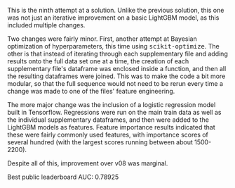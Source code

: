 This is the ninth attempt at a solution.  Unlike the previous solution, this one was not just an iterative improvement on a basic LightGBM model, as this included multiple changes.

Two changes were fairly minor.  First, another attempt at Bayesian optimization of hyperparameters, this time using <tt>scikit-optimize</tt>.  The other is that instead of iterating through each supplementary file and adding results onto the full data set one at a time, the creation of each supplementary file's dataframe was enclosed inside a function, and then all the resulting dataframes were joined.  This was to make the code a bit more modular, so that the full sequence would not need to be rerun every time a change was made to one of the files' feature engineering.

The more major change was the inclusion of a logistic regression model built in Tensorflow.  Regressions were run on the main train data as well as the individual supplementary dataframes, and then were added to the LightGBM models as features.  Feature importance results indicated that these were fairly commonly used features, with importance scores of several hundred (with the largest scores running between about 1500-2200).

Despite all of this, improvement over v08 was marginal.

Best public leaderboard AUC: 0.78925

